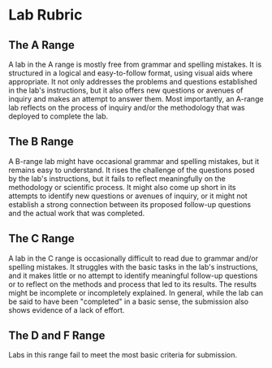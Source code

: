 # Lab Rubric

## The A Range

A lab in the A range is mostly free from grammar and spelling mistakes.
It is structured in a logical and easy-to-follow format, using visual
aids where appropriate.
It not only addresses the problems and questions established in the lab's
instructions, but it also offers new questions or avenues of inquiry and
makes an attempt to answer them. Most importantly, an A-range lab reflects
on the process of inquiry and/or the methodology that was deployed to
complete the lab.

## The B Range

A B-range lab might have occasional grammar and spelling mistakes, but
it remains easy to understand. It rises the challenge of the questions
posed by the lab's instructions, but it fails to reflect meaningfully
on the methodology or scientific process. It might also come up short
in its attempts to identify new questions or avenues of inquiry, or
it might not establish a strong connection between its proposed
follow-up questions and the actual work that was completed.

## The C Range

A lab in the C range is occasionally difficult to read due to
grammar and/or spelling mistakes. It struggles with the basic
tasks in the lab's instructions, and it makes little or no
attempt to identify meaningful follow-up questions or to reflect
on the methods and process that led to its results. The results
might be incomplete or incompletely explained. In general,
while the lab can be said to have been "completed" in a basic
sense, the submission also shows evidence of a lack of effort.


## The D and F Range

Labs in this range fail to meet the most basic criteria for
submission.
